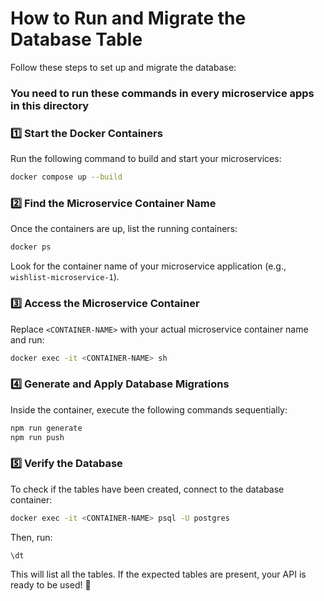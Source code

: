 # How to Run and Migrate the Database Table

Follow these steps to set up and migrate the database:
### You need to run these commands in every microservice apps in this directory

### 1️⃣ Start the Docker Containers
Run the following command to build and start your microservices:

```sh
docker compose up --build
```

### 2️⃣ Find the Microservice Container Name
Once the containers are up, list the running containers:

```sh
docker ps
```

Look for the container name of your microservice application (e.g., `wishlist-microservice-1`).

### 3️⃣ Access the Microservice Container
Replace `<CONTAINER-NAME>` with your actual microservice container name and run:

```sh
docker exec -it <CONTAINER-NAME> sh
```

### 4️⃣ Generate and Apply Database Migrations
Inside the container, execute the following commands sequentially:

```sh
npm run generate
npm run push
```

### 5️⃣ Verify the Database
To check if the tables have been created, connect to the database container:

```sh
docker exec -it <CONTAINER-NAME> psql -U postgres
```

Then, run:

```sql
\dt
```

This will list all the tables. If the expected tables are present, your API is ready to be used! 🎉

